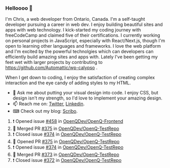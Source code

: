 ### Helloooo 👋

I'm Chris, a web developer from Ontario, Canada. I'm a self-taught developer pursuing a career in web dev. I enjoy building beautiful sites and apps with web technology.
I kick-started my coding journey with freeCodeCamp and claimed five of their certifications.  I currently working on personal projects in JavaScript, especially with React/Next.js, though I'm open to learning other languages and frameworks. I love the web platform and I'm excited by the powerful technolgies which can developers can efficiently build amazing sites and apps with. Lately I've been getting my feet wet with larger projects by contributing to https://github.com/Automattic/wp-calypso .

When I get down to coding, I enjoy the satisfaction of creating complex interaction and the eye candy of adding styles to my HTML. 

- 💬 Ask me about putting your visual design into code. I enjoy CSS, but design isn't my strength, so I'd love to implement your amazing design.
- 📫 Reach me on: [Twitter](https://twitter.com/Christo28120856), [Linkedin](https://www.linkedin.com/in/christopher-stevers-07b9a5204/).
- ⌨ Check out my blog: [Scribo](https://christopherstevers.cf).
<!--
**Christopher-Stevers/Christopher-Stevers** is a ✨ _special_ ✨ repository because its `README.md` (this file) appears on your GitHub profile.

Here are some ideas to get you started:

- 🔭 I’m currently working on ...
- 🌱 I’m currently learning ...
- 👯 I’m looking to collaborate on ...
- 🤔 I’m looking for help with ...
- 😄 Pronouns: ...
- ⚡ Fun fact: ...
-->

<!--START_SECTION:activity-->
1. ❗️ Opened issue [#458](https://github.com/OpenQDev/OpenQ-Frontend/issues/458) in [OpenQDev/OpenQ-Frontend](https://github.com/OpenQDev/OpenQ-Frontend)
2. 🎉 Merged PR [#375](https://github.com/OpenQDev/OpenQ-TestRepo/pull/375) in [OpenQDev/OpenQ-TestRepo](https://github.com/OpenQDev/OpenQ-TestRepo)
3. ❗️ Closed issue [#374](https://github.com/OpenQDev/OpenQ-TestRepo/issues/374) in [OpenQDev/OpenQ-TestRepo](https://github.com/OpenQDev/OpenQ-TestRepo)
4. 💪 Opened PR [#375](https://github.com/OpenQDev/OpenQ-TestRepo/pull/375) in [OpenQDev/OpenQ-TestRepo](https://github.com/OpenQDev/OpenQ-TestRepo)
5. ❗️ Opened issue [#374](https://github.com/OpenQDev/OpenQ-TestRepo/issues/374) in [OpenQDev/OpenQ-TestRepo](https://github.com/OpenQDev/OpenQ-TestRepo)
6. 🎉 Merged PR [#373](https://github.com/OpenQDev/OpenQ-TestRepo/pull/373) in [OpenQDev/OpenQ-TestRepo](https://github.com/OpenQDev/OpenQ-TestRepo)
7. ❗️ Closed issue [#372](https://github.com/OpenQDev/OpenQ-TestRepo/issues/372) in [OpenQDev/OpenQ-TestRepo](https://github.com/OpenQDev/OpenQ-TestRepo)
<!--END_SECTION:activity-->
